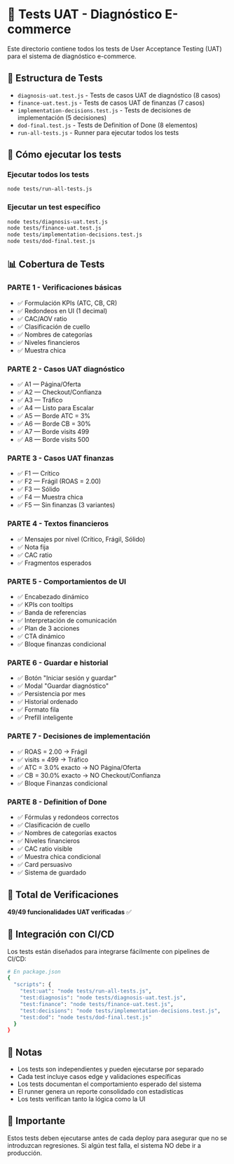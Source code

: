 # 🧪 Tests UAT - Diagnóstico E-commerce

Este directorio contiene todos los tests de User Acceptance Testing (UAT) para el sistema de diagnóstico e-commerce.

## 📁 Estructura de Tests

- `diagnosis-uat.test.js` - Tests de casos UAT de diagnóstico (8 casos)
- `finance-uat.test.js` - Tests de casos UAT de finanzas (7 casos)
- `implementation-decisions.test.js` - Tests de decisiones de implementación (5 decisiones)
- `dod-final.test.js` - Tests de Definition of Done (8 elementos)
- `run-all-tests.js` - Runner para ejecutar todos los tests

## 🚀 Cómo ejecutar los tests

### Ejecutar todos los tests
```bash
node tests/run-all-tests.js
```

### Ejecutar un test específico
```bash
node tests/diagnosis-uat.test.js
node tests/finance-uat.test.js
node tests/implementation-decisions.test.js
node tests/dod-final.test.js
```

## 📊 Cobertura de Tests

### PARTE 1 - Verificaciones básicas
- ✅ Formulación KPIs (ATC, CB, CR)
- ✅ Redondeos en UI (1 decimal)
- ✅ CAC/AOV ratio
- ✅ Clasificación de cuello
- ✅ Nombres de categorías
- ✅ Niveles financieros
- ✅ Muestra chica

### PARTE 2 - Casos UAT diagnóstico
- ✅ A1 — Página/Oferta
- ✅ A2 — Checkout/Confianza
- ✅ A3 — Tráfico
- ✅ A4 — Listo para Escalar
- ✅ A5 — Borde ATC = 3%
- ✅ A6 — Borde CB = 30%
- ✅ A7 — Borde visits 499
- ✅ A8 — Borde visits 500

### PARTE 3 - Casos UAT finanzas
- ✅ F1 — Crítico
- ✅ F2 — Frágil (ROAS = 2.00)
- ✅ F3 — Sólido
- ✅ F4 — Muestra chica
- ✅ F5 — Sin finanzas (3 variantes)

### PARTE 4 - Textos financieros
- ✅ Mensajes por nivel (Crítico, Frágil, Sólido)
- ✅ Nota fija
- ✅ CAC ratio
- ✅ Fragmentos esperados

### PARTE 5 - Comportamientos de UI
- ✅ Encabezado dinámico
- ✅ KPIs con tooltips
- ✅ Banda de referencias
- ✅ Interpretación de comunicación
- ✅ Plan de 3 acciones
- ✅ CTA dinámico
- ✅ Bloque finanzas condicional

### PARTE 6 - Guardar e historial
- ✅ Botón "Iniciar sesión y guardar"
- ✅ Modal "Guardar diagnóstico"
- ✅ Persistencia por mes
- ✅ Historial ordenado
- ✅ Formato fila
- ✅ Prefill inteligente

### PARTE 7 - Decisiones de implementación
- ✅ ROAS = 2.00 → Frágil
- ✅ visits = 499 → Tráfico
- ✅ ATC = 3.0% exacto → NO Página/Oferta
- ✅ CB = 30.0% exacto → NO Checkout/Confianza
- ✅ Bloque Finanzas condicional

### PARTE 8 - Definition of Done
- ✅ Fórmulas y redondeos correctos
- ✅ Clasificación de cuello
- ✅ Nombres de categorías exactos
- ✅ Niveles financieros
- ✅ CAC ratio visible
- ✅ Muestra chica condicional
- ✅ Card persuasivo
- ✅ Sistema de guardado

## 🎯 Total de Verificaciones

**49/49 funcionalidades UAT verificadas** ✅

## 🔧 Integración con CI/CD

Los tests están diseñados para integrarse fácilmente con pipelines de CI/CD:

```bash
# En package.json
{
  "scripts": {
    "test:uat": "node tests/run-all-tests.js",
    "test:diagnosis": "node tests/diagnosis-uat.test.js",
    "test:finance": "node tests/finance-uat.test.js",
    "test:decisions": "node tests/implementation-decisions.test.js",
    "test:dod": "node tests/dod-final.test.js"
  }
}
```

## 📝 Notas

- Los tests son independientes y pueden ejecutarse por separado
- Cada test incluye casos edge y validaciones específicas
- Los tests documentan el comportamiento esperado del sistema
- El runner genera un reporte consolidado con estadísticas
- Los tests verifican tanto la lógica como la UI

## 🚨 Importante

Estos tests deben ejecutarse antes de cada deploy para asegurar que no se introduzcan regresiones. Si algún test falla, el sistema NO debe ir a producción.
